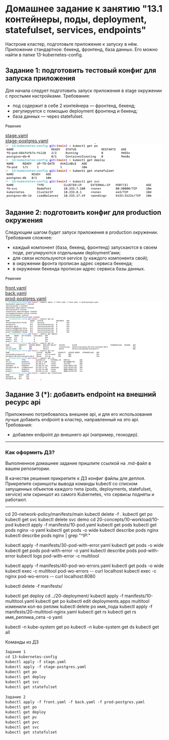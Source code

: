 # Домашнее задание к занятию "13.1 контейнеры, поды, deployment, statefulset, services, endpoints"
Настроив кластер, подготовьте приложение к запуску в нём. Приложение стандартное: бекенд, фронтенд, база данных. Его можно найти в папке 13-kubernetes-config.

## Задание 1: подготовить тестовый конфиг для запуска приложения
Для начала следует подготовить запуск приложения в stage окружении с простыми настройками. Требования:
* под содержит в себе 2 контейнера — фронтенд, бекенд;
* регулируется с помощью deployment фронтенд и бекенд;
* база данных — через statefulset.

```
Решение
```
[stage.yaml](https://github.com/AnantaHari/devops-netology/blob/main/13-kubernetes-config-01/stage.yaml)  
[stage-postgres.yaml](https://github.com/AnantaHari/devops-netology/blob/main/13-kubernetes-config-01/stage-postgres.yaml)  
![Скриншот задания 1](https://github.com/AnantaHari/devops-netology/blob/main/screenshots/Снимок%20экрана%202022-07-07%20в%2021.12.28.png)


## Задание 2: подготовить конфиг для production окружения
Следующим шагом будет запуск приложения в production окружении. Требования сложнее:
* каждый компонент (база, бекенд, фронтенд) запускаются в своем поде, регулируются отдельными deployment’ами;
* для связи используются service (у каждого компонента свой);
* в окружении фронта прописан адрес сервиса бекенда;
* в окружении бекенда прописан адрес сервиса базы данных.
```
Решение
```
[front.yaml](https://github.com/AnantaHari/devops-netology/blob/main/13-kubernetes-config-01/front.yaml)  
[back.yaml](https://github.com/AnantaHari/devops-netology/blob/main/13-kubernetes-config-01/back.yaml)  
[prod-postgres.yaml](https://github.com/AnantaHari/devops-netology/blob/main/13-kubernetes-config-01/prod-postgres.yaml)  
![Скриншот задания 2](https://github.com/AnantaHari/devops-netology/blob/main/screenshots/Снимок%20экрана%202022-07-07%20в%2021.16.07.png)


## Задание 3 (*): добавить endpoint на внешний ресурс api
Приложению потребовалось внешнее api, и для его использования лучше добавить endpoint в кластер, направленный на это api. Требования:
* добавлен endpoint до внешнего api (например, геокодер).

---

### Как оформить ДЗ?

Выполненное домашнее задание пришлите ссылкой на .md-файл в вашем репозитории.

В качестве решения прикрепите к ДЗ конфиг файлы для деплоя. Прикрепите скриншоты вывода команды kubectl со списком запущенных объектов каждого типа (pods, deployments, statefulset, service) или скриншот из самого Kubernetes, что сервисы подняты и работают.

---

cd 20-network-policy/manifests/main
kubectl delete -f .
kubectl get po
kubectl get svc
kubectl delete svc demo
cd 20-concepts/10-workload/10-pod
kubectl apply -f manifests/10-pod.yaml
kubectl get pods
kubectl get pods nginx -o yaml
kubectl get pods -o wide
kubectl describe pods nginx
kubectl describe pods nginx | grep "^IP:"

kubectl apply -f manifests/30-pod-with-error.yaml
kubectl get pods -o wide
kubectl get pods pod-with-error -o yaml
kubectl describe pods pod-with-error
kubectl logs pod-with-error -c multitool

kubectl apply -f manifests/40-pod-wo-errors.yaml
kubectl get pods -o wide
kubectl exec -c multitool pod-wo-errors -- curl localhost
kubectl exec -c nginx pod-wo-errors -- curl localhost:8080

kubectl delete -f manifests/

kubectl get deploy
cd ../20-deployment/
kubectl apply -f manifests/10-multitool.yaml
kubectl get po
kubectl edit deployments.apps multitool
изменили кол-во реплик
kubectl delete po имя_пода
kubectl apply -f manifests/20-multitool-nginx.yaml
kubectl get rs
kubectl get rs имя_реплика_сета -o yaml

kubectl -n kube-system get po
kubectl -n kube-system get ds
kubectl get all


Команды из ДЗ
```
Задание 1
cd 13-kubernetes-config
kubectl apply -f stage.yaml
kubectl apply -f stage-postgres.yaml
kubectl get po
kubectl get deploy
kubectl get svc
kubectl get statefulset

Задание 2
kubectl apply -f front.yaml -f back.yaml -f prod-postgres.yaml
kubectl get po
kubectl get deploy
kubectl get pv
kubectl get pvc
kubectl get svc
kubectl get statefulset
```
